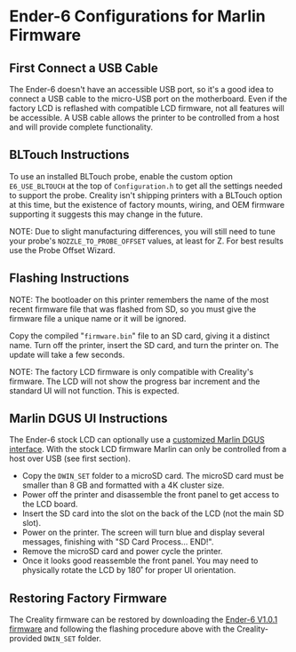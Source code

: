 # Ender-6 Configurations for Marlin Firmware

## First Connect a USB Cable

The Ender-6 doesn't have an accessible USB port, so it's a good idea to connect a USB cable to the micro-USB port on the motherboard. Even if the factory LCD is reflashed with compatible LCD firmware, not all features will be accessible. A USB cable allows the printer to be controlled from a host and will provide complete functionality.

## BLTouch Instructions

To use an installed BLTouch probe, enable the custom option `E6_USE_BLTOUCH` at the top of `Configuration.h` to get all the settings needed to support the probe. Creality isn't shipping printers with a BLTouch option at this time, but the existence of factory mounts, wiring, and OEM firmware supporting it suggests this may change in the future.

NOTE: Due to slight manufacturing differences, you will still need to tune your probe's `NOZZLE_TO_PROBE_OFFSET` values, at least for Z. For best results use the Probe Offset Wizard.

## Flashing Instructions

NOTE: The bootloader on this printer remembers the name of the most recent firmware file that was flashed from SD, so you must give the firmware file a unique name or it will be ignored.

Copy the compiled "`firmware.bin`" file to an SD card, giving it a distinct name. Turn off the printer, insert the SD card, and turn the printer on. The update will take a few seconds.

NOTE: The factory LCD firmware is only compatible with Creality's firmware. The LCD will not show the progress bar increment and the standard UI will not function. This is expected.

## Marlin DGUS UI Instructions

The Ender-6 stock LCD can optionally use a [customized Marlin DGUS interface](https://github.com/coldtobi/Marlin_DGUS_Resources). With the stock LCD firmware Marlin can only be controlled from a host over USB (see first section).

- Copy the `DWIN_SET` folder to a microSD card. The microSD card must be smaller than 8 GB and formatted with a 4K cluster size.
- Power off the printer and disassemble the front panel to get access to the LCD board.
- Insert the SD card into the slot on the back of the LCD (not the main SD slot).
- Power on the printer. The screen will turn blue and display several messages, finishing with "SD Card Process... END!".
- Remove the microSD card and power cycle the printer.
- Once it looks good reassemble the front panel. You may need to physically rotate the LCD by 180˚ for proper UI orientation.

## Restoring Factory Firmware

The Creality firmware can be restored by downloading the [Ender-6 V1.0.1 firmware](https://www.creality.com/download) and following the flashing procedure above with the Creality-provided `DWIN_SET` folder.
